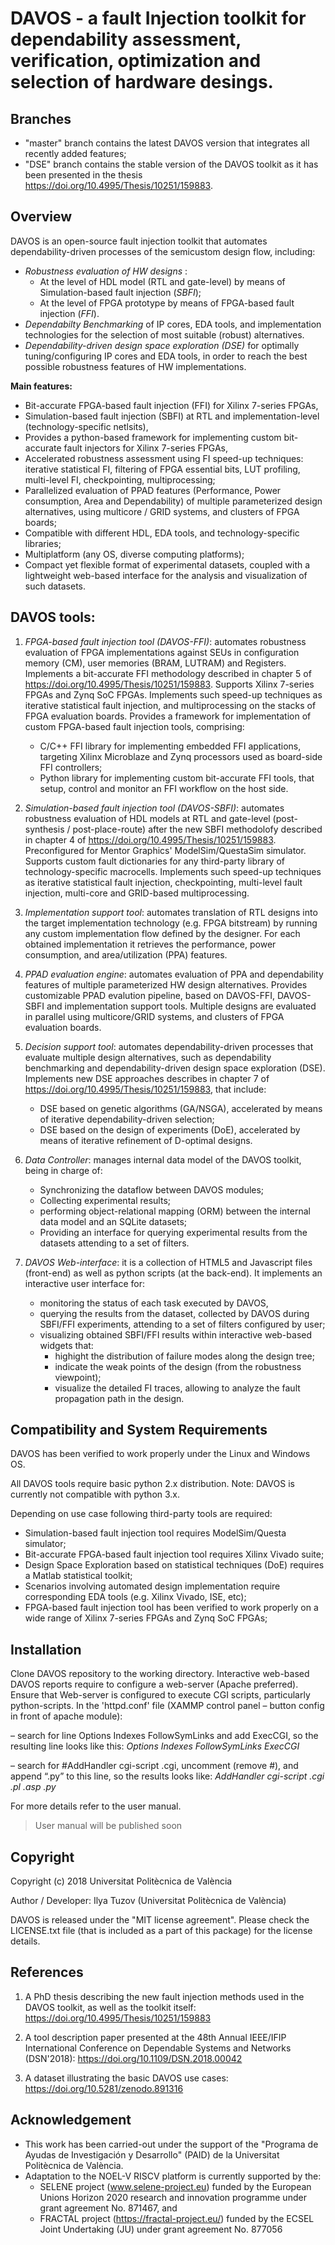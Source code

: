 # DAVOS - a fault Injection toolkit for dependability assessment, verification, optimization and selection of hardware desings. #

## Branches
- "master" branch contains the latest DAVOS version that integrates all recently added features;
- "DSE" branch contains the stable version of the DAVOS toolkit as it has been presented in the thesis https://doi.org/10.4995/Thesis/10251/159883. 

## Overview 

DAVOS is an open-source fault injection toolkit that automates dependability-driven processes of the semicustom design flow, including:
- *Robustness evaluation of HW designs* :
    - At the level of HDL model (RTL and gate-level) by means of Simulation-based fault injection (*SBFI*);
    - At the level of FPGA prototype by means of FPGA-based fault injection (*FFI*).
- *Dependabilty Benchmarking* of IP cores, EDA tools, and implementation technologies for the selection of most suitable (robust) alternatives.
- *Dependability-driven design space exploration (DSE)* for optimally tuning/configuring IP cores and EDA tools, in order to reach the best possible robustness features of HW implementations. 


 **Main features:** 
 - Bit-accurate FPGA-based fault injection (FFI) for Xilinx 7-series FPGAs,
 - Simulation-based fault injection (SBFI) at RTL and implementation-level (technology-specific netlsits),
 - Provides a python-based framework for implementing custom bit-accurate fault injectors for Xilinx 7-series FPGAs,
 - Accelerated robustness assessment using FI speed-up techniques: iterative statistical FI, filtering of FPGA essential bits, LUT profiling, multi-level FI, checkpointing, multiprocessing;
 - Parallelized evaluation of PPAD features (Performance, Power consumption, Area and Dependability) of multiple parameterized design alternatives, using multicore / GRID systems, and clusters of FPGA boards;
 - Compatible with different HDL, EDA tools, and technology-specific libraries;
 - Multiplatform (any OS, diverse computing platforms);
 - Compact yet flexible format of experimental datasets, coupled with a lightweight web-based interface for the analysis and visualization of such datasets.

## DAVOS tools:
1. *FPGA-based fault injection tool (DAVOS-FFI)*: automates robustness evaluation of FPGA implementations against SEUs in configuration memory (CM), user memories (BRAM, LUTRAM) and Registers.
   Implements a bit-accurate FFI methodology described in chapter 5 of https://doi.org/10.4995/Thesis/10251/159883. Supports Xilinx 7-series FPGAs and Zynq SoC FPGAs. 
   Implements such speed-up techniques as iterative statistical fault injection, and multiprocessing on the stacks of FPGA evaluation boards.
  Provides a framework for implementation of custom FPGA-based fault injection tools, comprising:
    - C/C++ FFI library for implementing embedded FFI applications, targeting Xilinx Microblaze and Zynq processors used as board-side FFI controllers;
    - Python library for implementing custom bit-accurate FFI tools, that setup, control and monitor an FFI workflow on the host side.
    

2. *Simulation-based fault injection tool (DAVOS-SBFI)*: automates robustness evaluation of HDL models at RTL and gate-level (post-synthesis / post-place-route) 
  after the new SBFI methodolofy described in chapter 4 of https://doi.org/10.4995/Thesis/10251/159883. 
    Preconfigured for Mentor Graphics' ModelSim/QuestaSim simulator.
    Supports custom fault dictionaries for any third-party library of technology-specific macrocells.
    Implements such speed-up techniques as iterative statistical fault injection, checkpointing, multi-level fault injection, multi-core and GRID-based multiprocessing.
    
  
3. *Implementation support tool*: automates translation of RTL designs into the target implementation technology (e.g. FPGA bitstream) by running any custom implementation flow defined by the designer.
  For each obtained implementation it retrieves the performance, power consumption, and area/utilization (PPA) features.


4. *PPAD evaluation engine*: automates evaluation of PPA and dependability features of multiple parameterized HW design alternatives.
  Provides customizable PPAD evalution pipeline, based on DAVOS-FFI, DAVOS-SBFI and implementation support tools.
  Multiple designs are evaluated in parallel using multicore/GRID systems, and clusters of FPGA evaluation boards.

  
5. *Decision support tool*: automates dependability-driven processes that evaluate multiple design alternatives, such as 
dependability benchmarking and dependability-driven design space exploration (DSE). 
  Implements new DSE approaches describes in chapter 7 of https://doi.org/10.4995/Thesis/10251/159883, that include:
    - DSE based on genetic algorithms (GA/NSGA), accelerated by means of iterative dependability-driven selection;
    - DSE based on the design of experiments (DoE), accelerated by means of iterative refinement of D-optimal designs.

    
6. *Data Controller*: manages internal data model of the DAVOS toolkit, being in charge of:
    - Synchronizing the dataflow between DAVOS modules;
    - Collecting experimental results; 
    - performing object-relational mapping (ORM) between the internal data model and an SQLite datasets; 
    - Providing an interface for querying experimental results from the datasets attending to a set of filters.


7.  *DAVOS Web-interface*: it is a collection of HTML5 and Javascript files (front-end) as well as python scripts (at the back-end). 
    It implements an interactive user interface for:
    - monitoring the status of each task executed by DAVOS, 
    - querying the results from the dataset, collected by DAVOS during SBFI/FFI experiments, attending to a set of filters configured by user;
    - visualizing obtained SBFI/FFI results within interactive web-based widgets that:
      - highight the distribution of failure modes along the design tree;
      - indicate the weak points of the design (from the robustness viewpoint);
      - visualize the detailed FI traces, allowing to analyze the fault propagation path in the design.  

## Compatibility and System Requirements
DAVOS has been verified to work properly under the Linux and Windows OS.

All DAVOS tools require basic python 2.x distribution. Note: DAVOS is currently not compatible with python 3.x. 

Depending on use case following third-party tools are required:
- Simulation-based fault injection tool requires ModelSim/Questa simulator;
- Bit-accurate FPGA-based fault injection tool requires Xilinx Vivado suite; 
- Design Space Exploration based on statistical techniques (DoE) requires a Matlab statistical toolkit;
- Scenarios involving automated design implementation require corresponding EDA tools (e.g. Xilinx Vivado, ISE, etc);
- FPGA-based fault injection tool has been verified to work properly on a wide range of Xilinx 7-series FPGAs and Zynq SoC FPGAs;   

## Installation
Clone DAVOS repository to the working directory.
Interactive web-based DAVOS reports require to configure a web-server (Apache preferred). 
Ensure that Web-server is configured to execute CGI scripts, particularly python-scripts. In the 'httpd.conf' file (XAMMP control panel – button config in front of apache module):

– search for line Options Indexes FollowSymLinks and add ExecCGI, so the resulting line looks like this: *Options Indexes FollowSymLinks ExecCGI*

– search for #AddHandler cgi-script .cgi, uncomment (remove #), and append “.py” to this line, so the results looks like: *AddHandler cgi-script .cgi .pl .asp .py*

For more details refer to the user manual.
>User manual will be published soon

## Copyright
Copyright (c) 2018 Universitat Politècnica de València

Author / Developer: Ilya Tuzov (Universitat Politècnica de València)

DAVOS is released under the "MIT license agreement". 
Please check the LICENSE.txt file (that is included as a part of this package) for the license details.



## References

1. A PhD thesis describing the new fault injection methods used in the DAVOS toolkit, as well as the toolkit itself: https://doi.org/10.4995/Thesis/10251/159883

2. A tool description paper presented at the 48th Annual IEEE/IFIP International Conference on Dependable Systems and Networks (DSN'2018): https://doi.org/10.1109/DSN.2018.00042

3. A dataset illustrating the basic DAVOS use cases:   https://doi.org/10.5281/zenodo.891316


## Acknowledgement

- This work has been carried-out under the support of the "Programa de Ayudas de Investigación y Desarrollo" (PAID) de la Universitat Politècnica de València.
- Adaptation to the NOEL-V RISCV platform is currently supported by the:
  * SELENE project (www.selene-project.eu) funded by the European Unions Horizon 2020 research and innovation programme under grant agreement No. 871467, and
  * FRACTAL project (https://fractal-project.eu/) funded by the ECSEL Joint Undertaking (JU) under grant agreement No. 877056
    
